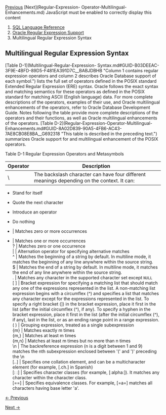 [Previous](Oracle-Regular-Expression-Support.md) [Next](Regular-Expression-
Operator-Multilingual-Enhancements.md) JavaScript must be enabled to
correctly display this content

  1. [SQL Language Reference ](index.md)
  2. [ Oracle Regular Expression Support](Oracle-Regular-Expression-Support.md)
  3. Multilingual Regular Expression Syntax 

## Multilingual Regular Expression Syntax

[Table D-1](Multilingual-Regular-Expression-
Syntax.md#GUID-B03DEEAC-3F9E-4BFD-89D5-F481EA391D7C__BABJDBHB "Column 1
contains regular expression operators and column 2 describes Oracle Database
support of each symbol.") lists the full set of operators defined in the POSIX
standard Extended Regular Expression (ERE) syntax. Oracle follows the exact
syntax and matching semantics for these operators as defined in the POSIX
standard for matching ASCII (English language) data. For more complete
descriptions of the operators, examples of their use, and Oracle multilingual
enhancements of the operators, refer to Oracle Database Development Guide.
Notes following the table provide more complete descriptions of the operators
and their functions, as well as Oracle multilingual enhancements of the
operators. [Table D-2](Regular-Expression-Operator-Multilingual-
Enhancements.md#GUID-8A02D839-90A5-4FB6-AC43-7AE8CB08E8BA__G692318 "This
table is described in the preceding text.") summarizes Oracle support for and
multilingual enhancement of the POSIX operators.

Table D-1 Regular Expression Operators and Metasymbols

Operator | Description  
---|---  
\  |  The backslash character can have four different meanings depending on the context. It can:

  * Stand for itself
  * Quote the next character
  * Introduce an operator
  * Do nothing

  
* |  Matches zero or more occurrences  
+ |  Matches one or more occurrences  
? |  Matches zero or one occurrence  
| |  Alternation operator for specifying alternative matches  
^  |  Matches the beginning of a string by default. In multiline mode, it matches the beginning of any line anywhere within the source string.  
$  |  Matches the end of a string by default. In multiline mode, it matches the end of any line anywhere within the source string.  
.  |  Matches any character in the supported character set except `NULL`  
[ ]  |  Bracket expression for specifying a matching list that should match any one of the expressions represented in the list. A non-matching list expression begins with a circumflex (^) and specifies a list that matches any character except for the expressions represented in the list. To specify a right bracket (]) in the bracket expression, place it first in the list (after the initial circumflex (^), if any). To specify a hyphen in the bracket expression, place it first in the list (after the initial circumflex (^), if any), last in the list, or as an ending range point in a range expression.  
( ) |  Grouping expression, treated as a single subexpression  
{m}  |  Matches exactly m times  
{m,} |  Matches at least m times  
{m,n} |  Matches at least m times but no more than n times  
\n  |  The backreference expression (n is a digit between 1 and 9) matches the nth subexpression enclosed between '(' and ')' preceding the \n   
[..]  |  Specifies one collation element, and can be a multicharacter element (for example, [.ch.] in Spanish)  
[: :]  |  Specifies character classes (for example, [:alpha:]). It matches any character within the character class.  
[==]  |  Specifies equivalence classes. For example, [=a=] matches all characters having base letter 'a'.


[← Previous](Oracle-Regular-Expression-Support.md)

[Next →](Regular-Expression-Operator-Multilingual-Enhancements.md)
